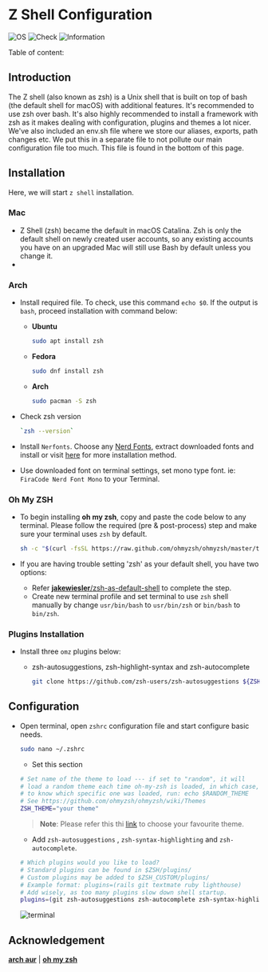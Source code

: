 # Z Shell Configuration

![OS](https://img.shields.io/badge/OS-Linux/Mac-white)
![Check](https://img.shields.io/badge/Status-Pass-brightgreen)
![Information](https://img.shields.io/badge/Information-Terminal-yellow)

Table of content:

## Introduction

The Z shell (also known as zsh) is a Unix shell that is built on top of bash (the default shell for macOS) with additional features. It's recommended to use zsh over bash. It's also highly recommended to install a framework with zsh as it makes dealing with configuration, plugins and themes a lot nicer. We've also included an env.sh file where we store our aliases, exports, path changes etc. We put this in a separate file to not pollute our main configuration file too much. This file is found in the bottom of this page.

## Installation

Here, we will start `z shell` installation.

### Mac

- Z Shell (zsh) became the default in macOS Catalina. Zsh is only the default shell on newly created user accounts, so any existing accounts you have on an upgraded Mac will still use Bash by default unless you change it.
-

### Arch

- Install required file. To check, use this command `echo $0`. If the output is `bash`, proceed installation with command below:

  - **Ubuntu**

    ```bash
    sudo apt install zsh
    ```

  - **Fedora**

    ```bash
    sudo dnf install zsh
    ```

  - **Arch**

    ```bash
    sudo pacman -S zsh
    ```

- Check zsh version

  ```zsh
  `zsh --version`
  ```

- Install `Nerfonts`. Choose any [Nerd Fonts](https://www.nerdfonts.com/font-downloads), extract downloaded fonts and install or visit [here](https://github.com/ryanoasis/nerd-fonts#font-patcher) for more installation method.
- Use downloaded font on terminal settings, set mono type font. ie: `FiraCode Nerd Font Mono` to your Terminal.

### Oh My ZSH

- To begin installing **oh my zsh**, copy and paste the code below to any terminal. Please follow the required (pre & post-process) step and make sure your terminal uses `zsh` by default.

    ```zsh
    sh -c "$(curl -fsSL https://raw.github.com/ohmyzsh/ohmyzsh/master/tools/install.sh)"
    ```

- If you are having trouble setting 'zsh' as your default shell, you have two options:
  - Refer [**jakewiesler**/zsh-as-default-shell](https://www.jakewiesler.com/blog/zsh-as-default-shell) to complete the step.
  - Create new terminal profile and set terminal to use `zsh` shell manually by change `usr/bin/bash` to `usr/bin/zsh` or `bin/bash` to `bin/zsh`.

### Plugins Installation

- Install three `omz` plugins below:

  - zsh-autosuggestions, zsh-highlight-syntax and zsh-autocomplete

    ```zsh
    git clone https://github.com/zsh-users/zsh-autosuggestions ${ZSH_CUSTOM:-~/.oh-my-zsh/custom}/plugins/zsh-autosuggestions && git clone https://github.com/zsh-users/zsh-syntax-highlighting.git ${ZSH_CUSTOM:-~/.oh-my-zsh/custom}/plugins/zsh-syntax-highlighting && git clone https://github.com/marlonrichert/zsh-autocomplete.git ${ZSH_CUSTOM:-~/.oh-my-zsh/custom}/plugins/zsh-autocomplete
    ```

## Configuration

- Open terminal, open `zshrc` configuration file and start configure basic needs.

  ```zsh
  sudo nano ~/.zshrc
  ```

  - Set this section

  ```zsh
  # Set name of the theme to load --- if set to "random", it will
  # load a random theme each time oh-my-zsh is loaded, in which case,
  # to know which specific one was loaded, run: echo $RANDOM_THEME
  # See https://github.com/ohmyzsh/ohmyzsh/wiki/Themes
  ZSH_THEME="your theme"
  ```

  > **Note**: Please refer this thi [link](https://github.com/ohmyzsh/ohmyzsh/wiki/Themes) to choose your favourite theme.

  - Add `zsh-autosuggestions` , `zsh-syntax-highlighting` and `zsh-autocomplete`.

  ```zsh
  # Which plugins would you like to load?
  # Standard plugins can be found in $ZSH/plugins/
  # Custom plugins may be added to $ZSH_CUSTOM/plugins/
  # Example format: plugins=(rails git textmate ruby lighthouse)
  # Add wisely, as too many plugins slow down shell startup.
  plugins=(git zsh-autosuggestions zsh-autocomplete zsh-syntax-highlighting)
  ```

  ![terminal](https://user-images.githubusercontent.com/72515939/229264347-7fb532e1-c328-4395-b4a5-42348fc1521b.png)

## Acknowledgement

[**arch aur**](https://aur.archlinux.org/packages/anycable-go) | [**oh my zsh**](https://ohmyz.sh)
